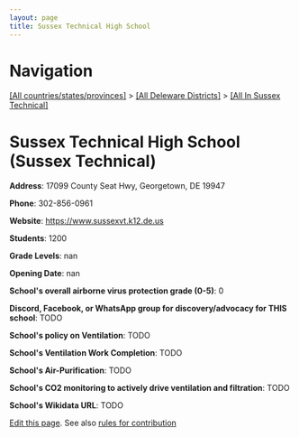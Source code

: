 ```yaml
---
layout: page
title: Sussex Technical High School
---
```

# Navigation

[[All countries/states/provinces]](../../..) > [[All Deleware Districts]](../..) > [[All In Sussex Technical]](..)

# Sussex Technical High School (Sussex Technical)

**Address**: 17099 County Seat Hwy, Georgetown, DE 19947

**Phone**: 302-856-0961

**Website**: <https://www.sussexvt.k12.de.us>

**Students**: 1200

**Grade Levels**: nan

**Opening Date**: nan

**School's overall airborne virus protection grade (0-5)**: 0

**Discord, Facebook, or WhatsApp group for discovery/advocacy for THIS school**: TODO

**School's policy on Ventilation**: TODO

**School's Ventilation Work Completion**: TODO

**School's Air-Purification**: TODO

**School's CO2 monitoring to actively drive ventilation and filtration**: TODO

**School's Wikidata URL**: TODO


[Edit this page](https://github.com/ventilate-schools/DE/edit/main/./Sussex_Technical/Sussex_Technical_High_School.md). See also [rules for contribution](../../../contribution-rules/)